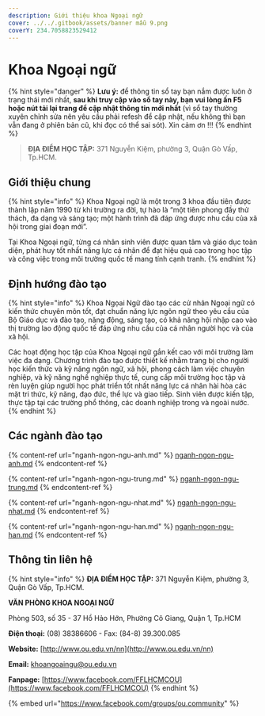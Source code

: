 ```yaml
---
description: Giới thiệu khoa Ngoại ngữ
cover: ../../.gitbook/assets/banner mẫu 9.png
coverY: 234.7058823529412
---
```


# Khoa Ngoại ngữ

{% hint style="danger" %}
**Lưu ý:** để thông tin sổ tay bạn nắm được luôn ở trạng thái mới nhất, **sau khi truy cập vào sổ tay này, bạn vui lòng ấn F5 hoặc nút tải lại trang để cập nhật thông tin mới nhất** (vì sổ tay thường xuyên chỉnh sửa nên yêu cầu phải refesh để cập nhật, nếu không thì bạn vẫn đang ở phiên bản cũ, khi đọc có thể sai sót). Xin cảm ơn !!!
{% endhint %}

> **ĐỊA ĐIỂM HỌC TẬP:** 371 Nguyễn Kiệm, phường 3, Quận Gò Vấp, Tp.HCM.

## **Giới thiệu chung**

{% hint style="info" %}
Khoa Ngoại ngữ là một trong 3 khoa đầu tiên được thành lập năm 1990 từ khi trường ra đời, tự hào là “một tiên phong đầy thử thách, đa dạng và sáng tạo; một hành trình đã đáp ứng được nhu cầu của xã hội trong giai đoạn mới”.

Tại Khoa Ngoại ngữ, từng cá nhân sinh viên được quan tâm và giáo dục toàn diện, phát huy tốt nhất năng lực cá nhân để đạt hiệu quả cao trong học tập và công việc trong môi trường quốc tế mang tính cạnh tranh.
{% endhint %}

## Định hướng đào tạo

{% hint style="info" %}
Khoa Ngọai Ngữ đào tạo các cử nhân Ngoại ngữ có kiến thức chuyên môn tốt, đạt chuẩn năng lực ngôn ngữ theo yêu cầu của Bộ Giáo dục và đào tạo, năng động, sáng tạo, có khả năng hội nhập cao vào thị trường lao động quốc tế đáp ứng nhu cầu của cá nhân người học và của xã hội.

Các hoạt động học tập của Khoa Ngoại ngữ gắn kết cao với môi trường làm việc đa dạng. Chương trình đào tạo được thiết kế nhằm trang bị cho người học kiến thức và kỹ năng ngôn ngữ, xã hội, phong cách làm việc chuyên nghiệp, và kỹ năng nghề nghiệp thực tế, cung cấp môi trường học tập và rèn luyện giúp người học phát triển tốt nhất năng lực cá nhân hài hòa các mặt tri thức, kỹ năng, đạo đức, thể lực và giao tiếp. Sinh viên được kiến tập, thực tập tại các trường phổ thông, các doanh nghiệp trong và ngoài nước.
{% endhint %}

## Các ngành đào tạo

{% content-ref url="nganh-ngon-ngu-anh.md" %}
[nganh-ngon-ngu-anh.md](nganh-ngon-ngu-anh.md)
{% endcontent-ref %}

{% content-ref url="nganh-ngon-ngu-trung.md" %}
[nganh-ngon-ngu-trung.md](nganh-ngon-ngu-trung.md)
{% endcontent-ref %}

{% content-ref url="nganh-ngon-ngu-nhat.md" %}
[nganh-ngon-ngu-nhat.md](nganh-ngon-ngu-nhat.md)
{% endcontent-ref %}

{% content-ref url="nganh-ngon-ngu-han.md" %}
[nganh-ngon-ngu-han.md](nganh-ngon-ngu-han.md)
{% endcontent-ref %}

## Thông tin liên hệ

{% hint style="info" %}
**ĐỊA ĐIỂM HỌC TẬP:** 371 Nguyễn Kiệm, phường 3, Quận Gò Vấp, Tp.HCM.

**VĂN PHÒNG KHOA NGOẠI NGỮ**

Phòng 503, số 35 - 37 Hồ Hảo Hớn, Phường Cô Giang, Quận 1, Tp.HCM

**Điện thoại:** (08) 38386606 - Fax: (84-8) 39.300.085

**Website:** [http://www.ou.edu.vn/nn](http://www.ou.edu.vn/nn)

**Email:** khoangoaingu@ou.edu.vn

**Fanpage:** [https://www.facebook.com/FFLHCMCOU](https://www.facebook.com/FFLHCMCOU)
{% endhint %}

{% embed url="https://www.facebook.com/groups/ou.community" %}
